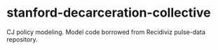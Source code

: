 # stanford-decarceration-collective
CJ policy modeling. Model code borrowed from Recidiviz pulse-data repository.
